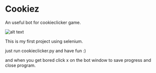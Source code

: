 # Cookiez
An useful bot for cookieclicker game.

![alt text](https://vignette.wikia.nocookie.net/cookieclicker/images/2/2f/Grandmapocalypse3example.jpg/revision/latest?cb=20160630045714)

This is my first project using selenium.

just run cookieclicker.py and have fun :)

and when you get bored click x on the bot window to save progress and close program.
